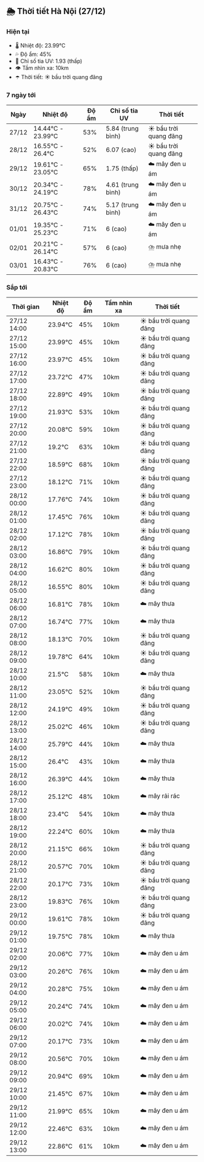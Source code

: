 ## 🌦️ Thời tiết Hà Nội (27/12)

### Hiện tại

- 🌡️ Nhiệt độ: 23.99℃
- 💦 Độ ẩm: 45%
- 🌟 Chỉ số tia UV: 1.93 (thấp)
- 👁️ Tầm nhìn xa: 10km
- ☂️ Thời tiết: ☀️ bầu trời quang đãng

### 7 ngày tới

| Ngày | Nhiệt độ | Độ ẩm | Chỉ số tia UV | Thời tiết |
| --- | --- | --- | --- | --- |
| 27/12 | 14.44℃ - 23.99℃ | 53% | 5.84 (trung bình) | ☀️ bầu trời quang đãng |
| 28/12 | 16.55℃ - 26.4℃ | 52% | 6.07 (cao) | ☀️ bầu trời quang đãng |
| 29/12 | 19.61℃ - 23.05℃ | 65% | 1.75 (thấp) | ☁️ mây đen u ám |
| 30/12 | 20.34℃ - 24.19℃ | 78% | 4.61 (trung bình) | ☁️ mây đen u ám |
| 31/12 | 20.75℃ - 26.43℃ | 74% | 5.17 (trung bình) | ☁️ mây đen u ám |
| 01/01 | 19.35℃ - 25.23℃ | 71% | 6 (cao) | ☁️ mây đen u ám |
| 02/01 | 20.21℃ - 26.14℃ | 57% | 6 (cao) | ⛈️ mưa nhẹ |
| 03/01 | 16.43℃ - 20.83℃ | 76% | 6 (cao) | ⛈️ mưa nhẹ |

### Sắp tới

| Thời gian | Nhiệt độ | Độ ẩm | Tầm nhìn xa | Thời tiết |
| --- | --- | --- | --- | --- |
| 27/12 14:00 | 23.94℃ | 45% | 10km | ☀️ bầu trời quang đãng |
| 27/12 15:00 | 23.99℃ | 45% | 10km | ☀️ bầu trời quang đãng |
| 27/12 16:00 | 23.97℃ | 45% | 10km | ☀️ bầu trời quang đãng |
| 27/12 17:00 | 23.72℃ | 47% | 10km | ☀️ bầu trời quang đãng |
| 27/12 18:00 | 22.89℃ | 49% | 10km | ☀️ bầu trời quang đãng |
| 27/12 19:00 | 21.93℃ | 53% | 10km | ☀️ bầu trời quang đãng |
| 27/12 20:00 | 20.08℃ | 59% | 10km | ☀️ bầu trời quang đãng |
| 27/12 21:00 | 19.2℃ | 63% | 10km | ☀️ bầu trời quang đãng |
| 27/12 22:00 | 18.59℃ | 68% | 10km | ☀️ bầu trời quang đãng |
| 27/12 23:00 | 18.12℃ | 71% | 10km | ☀️ bầu trời quang đãng |
| 28/12 00:00 | 17.76℃ | 74% | 10km | ☀️ bầu trời quang đãng |
| 28/12 01:00 | 17.45℃ | 76% | 10km | ☀️ bầu trời quang đãng |
| 28/12 02:00 | 17.12℃ | 78% | 10km | ☀️ bầu trời quang đãng |
| 28/12 03:00 | 16.86℃ | 79% | 10km | ☀️ bầu trời quang đãng |
| 28/12 04:00 | 16.62℃ | 80% | 10km | ☀️ bầu trời quang đãng |
| 28/12 05:00 | 16.55℃ | 80% | 10km | ☀️ bầu trời quang đãng |
| 28/12 06:00 | 16.81℃ | 78% | 10km | ☁️ mây thưa |
| 28/12 07:00 | 16.74℃ | 77% | 10km | ☁️ mây thưa |
| 28/12 08:00 | 18.13℃ | 70% | 10km | ☀️ bầu trời quang đãng |
| 28/12 09:00 | 19.78℃ | 64% | 10km | ☀️ bầu trời quang đãng |
| 28/12 10:00 | 21.5℃ | 58% | 10km | ☁️ mây thưa |
| 28/12 11:00 | 23.05℃ | 52% | 10km | ☀️ bầu trời quang đãng |
| 28/12 12:00 | 24.19℃ | 49% | 10km | ☀️ bầu trời quang đãng |
| 28/12 13:00 | 25.02℃ | 46% | 10km | ☀️ bầu trời quang đãng |
| 28/12 14:00 | 25.79℃ | 44% | 10km | ☁️ mây thưa |
| 28/12 15:00 | 26.4℃ | 43% | 10km | ☁️ mây thưa |
| 28/12 16:00 | 26.39℃ | 44% | 10km | ☁️ mây thưa |
| 28/12 17:00 | 25.12℃ | 48% | 10km | ☁️ mây rải rác |
| 28/12 18:00 | 23.4℃ | 54% | 10km | ☁️ mây thưa |
| 28/12 19:00 | 22.24℃ | 60% | 10km | ☁️ mây thưa |
| 28/12 20:00 | 21.15℃ | 66% | 10km | ☀️ bầu trời quang đãng |
| 28/12 21:00 | 20.57℃ | 70% | 10km | ☀️ bầu trời quang đãng |
| 28/12 22:00 | 20.17℃ | 73% | 10km | ☀️ bầu trời quang đãng |
| 28/12 23:00 | 19.83℃ | 76% | 10km | ☀️ bầu trời quang đãng |
| 29/12 00:00 | 19.61℃ | 78% | 10km | ☀️ bầu trời quang đãng |
| 29/12 01:00 | 19.75℃ | 78% | 10km | ☁️ mây thưa |
| 29/12 02:00 | 20.06℃ | 77% | 10km | ☁️ mây đen u ám |
| 29/12 03:00 | 20.26℃ | 76% | 10km | ☁️ mây đen u ám |
| 29/12 04:00 | 20.28℃ | 75% | 10km | ☁️ mây đen u ám |
| 29/12 05:00 | 20.24℃ | 74% | 10km | ☁️ mây đen u ám |
| 29/12 06:00 | 20.02℃ | 74% | 10km | ☁️ mây đen u ám |
| 29/12 07:00 | 20.17℃ | 73% | 10km | ☁️ mây đen u ám |
| 29/12 08:00 | 20.56℃ | 70% | 10km | ☁️ mây đen u ám |
| 29/12 09:00 | 20.94℃ | 69% | 10km | ☁️ mây đen u ám |
| 29/12 10:00 | 21.45℃ | 67% | 10km | ☁️ mây đen u ám |
| 29/12 11:00 | 21.99℃ | 65% | 10km | ☁️ mây đen u ám |
| 29/12 12:00 | 22.46℃ | 63% | 10km | ☁️ mây đen u ám |
| 29/12 13:00 | 22.86℃ | 61% | 10km | ☁️ mây đen u ám |
